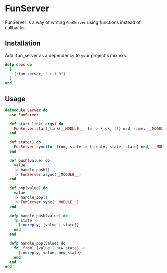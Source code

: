 # FunServer

FunServer is a way of writing `GenServer` using functions instead of callbacks.

## Installation
Add :fun_server as a dependency to your project's mix.exs:

```elixir
defp deps do
  [
    {:fun_server, "~> 1.0"}
  ]
end
```

## Usage

```elixir
defmodule Server do
  use FunServer

  def start_link(_args) do
    FunServer.start_link(__MODULE__, fn -> {:ok, []} end, name: __MODULE__)
  end

  def state() do 
    FunServer.sync(fn _from, state -> {:reply, state, state} end, __MODULE__)
  end

  def push(value) do
    value
    |> handle_push()
    |> FunServer.async(__MODULE__)
  end

  def pop(value) do
    value
    |> handle_pop()
    |> FunServer.sync(__MODULE__)
  end

  defp handle_push(value) do
    fn state ->
      {:noreply, [value | state]}
    end
  end

  defp handle_pop(value) do
    fn _from, [value | new_state] ->
      {:noreply, value, new_state}
    end
  end
end
```
